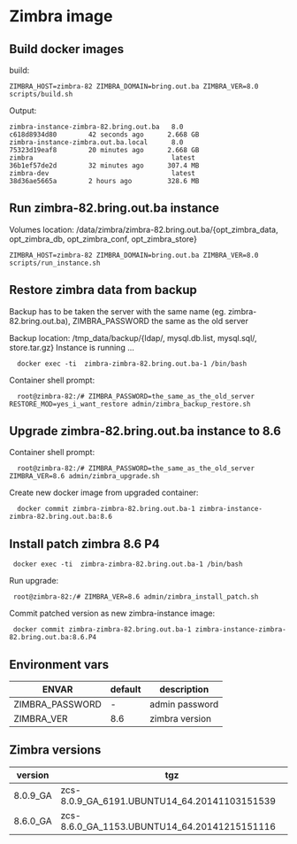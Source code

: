 # Zimbra image


## Build docker images

build:

    ZIMBRA_HOST=zimbra-82 ZIMBRA_DOMAIN=bring.out.ba ZIMBRA_VER=8.0 scripts/build.sh

Output:

    zimbra-instance-zimbra-82.bring.out.ba   8.0                                        c618d8934d80        42 seconds ago      2.668 GB
    zimbra-instance-zimbra.out.ba.local      8.0                                        75323d19eaf8        20 minutes ago      2.668 GB
    zimbra                                   latest                                     36b1ef57de2d        32 minutes ago      307.4 MB
    zimbra-dev                               latest                                     38d36ae5665a        2 hours ago         328.6 MB


## Run zimbra-82.bring.out.ba instance 


Volumes location: /data/zimbra/zimbra-82.bring.out.ba/{opt_zimbra_data, opt_zimbra_db, opt_zimbra_conf, opt_zimbra_store}
    

    ZIMBRA_HOST=zimbra-82 ZIMBRA_DOMAIN=bring.out.ba ZIMBRA_VER=8.0 scripts/run_instance.sh


## Restore zimbra data from backup


Backup has to be taken the server with the same name (eg. zimbra-82.bring.out.ba), ZIMBRA_PASSWORD the same as the old server

Backup location: /tmp_data/backup/{ldap/, mysql.db.list, mysql.sql/, store.tar.gz}
Instance is running ...


      docker exec -ti  zimbra-zimbra-82.bring.out.ba-1 /bin/bash

Container shell prompt:

      root@zimbra-82:/# ZIMBRA_PASSWORD=the_same_as_the_old_server RESTORE_MOD=yes_i_want_restore admin/zimbra_backup_restore.sh


## Upgrade zimbra-82.bring.out.ba instance to 8.6


Container shell prompt:

      root@zimbra-82:/# ZIMBRA_PASSWORD=the_same_as_the_old_server ZIMBRA_VER=8.6 admin/zimbra_upgrade.sh


Create new docker image from upgraded container:

      docker commit zimbra-zimbra-82.bring.out.ba-1 zimbra-instance-zimbra-82.bring.out.ba:8.6
 

## Install patch zimbra 8.6 P4


     docker exec -ti  zimbra-zimbra-82.bring.out.ba-1 /bin/bash


Run upgrade:

     root@zimbra-82:/# ZIMBRA_VER=8.6 admin/zimbra_install_patch.sh


Commit patched version as new zimbra-instance image:
 
     docker commit zimbra-zimbra-82.bring.out.ba-1 zimbra-instance-zimbra-82.bring.out.ba:8.6.P4



##  Environment vars

| ENVAR | default | description |
| ----- | ------- | ------------ |
| ZIMBRA_PASSWORD | - | admin password |
| ZIMBRA_VER | 8.6 | zimbra version |

## Zimbra versions

| version | tgz |
| ------ | ----|
| 8.0.9_GA | zcs-8.0.9_GA_6191.UBUNTU14_64.20141103151539 |
| 8.6.0_GA | zcs-8.6.0_GA_1153.UBUNTU14_64.20141215151116 |


